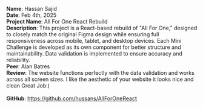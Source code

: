 **Name**: Hassan Sajid
<br/>
**Date**: Feb 4th, 2025
<br/>
**Project Name**: All For One React Rebuild
<br/>
**Description**: This project is a React-based rebuild of "All For One," designed to closely match the original Figma design while ensuring full responsiveness across mobile, tablet, and desktop devices. Each Mini Challenge is developed as its own component for better structure and maintainability. Data validation is implemented to ensure accuracy and reliability.
<br/>
**Peer**: Alan Batres
<br/>
**Review**: The website functions perfectly with the data validation and works across all screen sizes. I like the aesthetic of your website it looks nice and clean Great Job:)
<br/>
<br/>
**GitHub**: https://github.com/hussans/AllForOneReact
